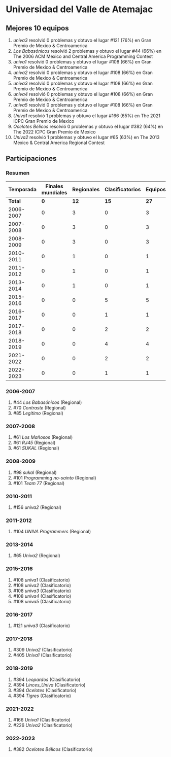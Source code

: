 # Universidad del Valle de Atemajac

## Mejores 10 equipos

1. _univa3_ resolvió 0 problemas y obtuvo el lugar #121 (76%) en Gran Premio de Mexico & Centroamerica
1. _Los Babasónicos_ resolvió 2 problemas y obtuvo el lugar #44 (66%) en The 2006 ACM Mexico and Central America Programming Contest
1. _univa1_ resolvió 0 problemas y obtuvo el lugar #108 (66%) en Gran Premio de Mexico & Centroamerica
1. _univa2_ resolvió 0 problemas y obtuvo el lugar #108 (66%) en Gran Premio de Mexico & Centroamerica
1. _univa3_ resolvió 0 problemas y obtuvo el lugar #108 (66%) en Gran Premio de Mexico & Centroamerica
1. _univa4_ resolvió 0 problemas y obtuvo el lugar #108 (66%) en Gran Premio de Mexico & Centroamerica
1. _univa5_ resolvió 0 problemas y obtuvo el lugar #108 (66%) en Gran Premio de Mexico & Centroamerica
1. _Univa1_ resolvió 1 problemas y obtuvo el lugar #166 (65%) en The 2021 ICPC Gran Premio de Mexico
1. _Ocelotes Bélicos_ resolvió 0 problemas y obtuvo el lugar #382 (64%) en The 2022 ICPC Gran Premio de Mexico
1. _Univa2_ resolvió 1 problemas y obtuvo el lugar #65 (63%) en The 2013 Mexico & Central America Regional Contest

## Participaciones

### Resumen

| Temporada | Finales mundiales | Regionales | Clasificatorios | Equipos |
| --- | --- | --- | --- | --- |
| **Total** | **0** | **12** | **15** | **27** |
| 2006-2007 | 0 | 3 | 0 | 3 |
| 2007-2008 | 0 | 3 | 0 | 3 |
| 2008-2009 | 0 | 3 | 0 | 3 |
| 2010-2011 | 0 | 1 | 0 | 1 |
| 2011-2012 | 0 | 1 | 0 | 1 |
| 2013-2014 | 0 | 1 | 0 | 1 |
| 2015-2016 | 0 | 0 | 5 | 5 |
| 2016-2017 | 0 | 0 | 1 | 1 |
| 2017-2018 | 0 | 0 | 2 | 2 |
| 2018-2019 | 0 | 0 | 4 | 4 |
| 2021-2022 | 0 | 0 | 2 | 2 |
| 2022-2023 | 0 | 0 | 1 | 1 |

### 2006-2007

1. #44 _Los Babasónicos_ (Regional)
1. #70 _Contraste_ (Regional)
1. #85 _Legítimo_ (Regional)

### 2007-2008

1. #61 _Los Mañosos_ (Regional)
1. #61 _RJ45_ (Regional)
1. #61 _SUKAL_ (Regional)

### 2008-2009

1. #98 _sukal_ (Regional)
1. #101 _Programming no-sainto_ (Regional)
1. #101 _Team 77_ (Regional)

### 2010-2011

1. #156 _univa2_ (Regional)

### 2011-2012

1. #104 _UNIVA Programmers_ (Regional)

### 2013-2014

1. #65 _Univa2_ (Regional)

### 2015-2016

1. #108 _univa1_ (Clasificatorio)
1. #108 _univa2_ (Clasificatorio)
1. #108 _univa3_ (Clasificatorio)
1. #108 _univa4_ (Clasificatorio)
1. #108 _univa5_ (Clasificatorio)

### 2016-2017

1. #121 _univa3_ (Clasificatorio)

### 2017-2018

1. #309 _Univa2_ (Clasificatorio)
1. #405 _Univa1_ (Clasificatorio)

### 2018-2019

1. #394 _Leopardos_ (Clasificatorio)
1. #394 _Linces_Univa_ (Clasificatorio)
1. #394 _Ocelotes_ (Clasificatorio)
1. #394 _Tigres_ (Clasificatorio)

### 2021-2022

1. #166 _Univa1_ (Clasificatorio)
1. #226 _Univa2_ (Clasificatorio)

### 2022-2023

1. #382 _Ocelotes Bélicos_ (Clasificatorio)



